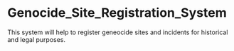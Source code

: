 # Genocide_Site_Registration_System
This system will help to register geneocide sites and incidents for historical and legal purposes.
